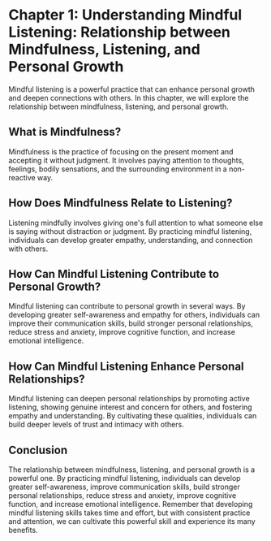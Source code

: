 Chapter 1: Understanding Mindful Listening: Relationship between Mindfulness, Listening, and Personal Growth
============================================================================================================

Mindful listening is a powerful practice that can enhance personal growth and deepen connections with others. In this chapter, we will explore the relationship between mindfulness, listening, and personal growth.

What is Mindfulness?
--------------------

Mindfulness is the practice of focusing on the present moment and accepting it without judgment. It involves paying attention to thoughts, feelings, bodily sensations, and the surrounding environment in a non-reactive way.

How Does Mindfulness Relate to Listening?
-----------------------------------------

Listening mindfully involves giving one's full attention to what someone else is saying without distraction or judgment. By practicing mindful listening, individuals can develop greater empathy, understanding, and connection with others.

How Can Mindful Listening Contribute to Personal Growth?
--------------------------------------------------------

Mindful listening can contribute to personal growth in several ways. By developing greater self-awareness and empathy for others, individuals can improve their communication skills, build stronger personal relationships, reduce stress and anxiety, improve cognitive function, and increase emotional intelligence.

How Can Mindful Listening Enhance Personal Relationships?
---------------------------------------------------------

Mindful listening can deepen personal relationships by promoting active listening, showing genuine interest and concern for others, and fostering empathy and understanding. By cultivating these qualities, individuals can build deeper levels of trust and intimacy with others.

Conclusion
----------

The relationship between mindfulness, listening, and personal growth is a powerful one. By practicing mindful listening, individuals can develop greater self-awareness, improve communication skills, build stronger personal relationships, reduce stress and anxiety, improve cognitive function, and increase emotional intelligence. Remember that developing mindful listening skills takes time and effort, but with consistent practice and attention, we can cultivate this powerful skill and experience its many benefits.
